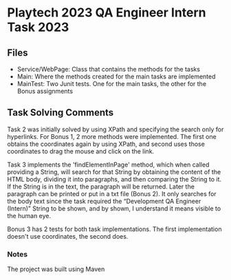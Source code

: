 # Playtech 2023 QA Engineer Intern Task 2023
## Files

- Service/WebPage: Class that contains the methods for the tasks
- Main: Where the methods created for the main tasks are implemented
- MainTest: Two Junit tests. One for the main tasks, the other for the Bonus assignments

## Task Solving Comments

Task 2 was initially solved by using XPath and specifying the search only for hyperlinks. For Bonus 1, 2 more
methods were implemented. The first one obtains the coordinates again by using XPath, and second uses those coordinates to drag the mouse and click on the link.

Task 3 implements the 'findElementInPage' method, which when called providing a String, will search for that String by obtaining the content of the HTML body, dividing it into paragraphs, and then comparing the String to it. If the String is in the text, the paragraph will be returned. Later the paragraph can be printed or put in a txt file (Bonus 2). 
It only searches for the body text since the task required the “Development QA Engineer (Intern)” String to be shown, and by shown, I understand it means visible to the human eye.

Bonus 3 has 2 tests for both task implementations. The first implementation doesn't use coordinates, the second does.


### Notes

The project was built using Maven
